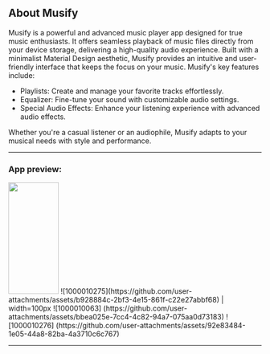 ## About Musify
Musify is a powerful and advanced music player app designed for true music enthusiasts. It offers seamless playback of music files directly from your device storage, delivering a high-quality audio experience. Built with a minimalist Material Design aesthetic, Musify provides an intuitive and user-friendly interface that keeps the focus on your music.
Musify's key features include:

- Playlists: Create and manage your favorite tracks effortlessly.
- Equalizer: Fine-tune your sound with customizable audio settings.
- Special Audio Effects: Enhance your listening experience with advanced audio effects.

Whether you're a casual listener or an audiophile, Musify adapts to your musical needs with style and performance.

---

### App preview:
<img src="[https://your-image-url.type](https://github.com/user-attachments/assets/b928884c-2bf3-4e15-861f-c22e27abbf68)" width="100" height="222">
![1000010275](https://github.com/user-attachments/assets/b928884c-2bf3-4e15-861f-c22e27abbf68) | width=100px ![1000010063] (https://github.com/user-attachments/assets/bbea025e-7cc4-4c82-94a7-075aa0d73183) ![1000010276] (https://github.com/user-attachments/assets/92e83484-1e05-44a8-82ba-4a3710c6c767) 

---

